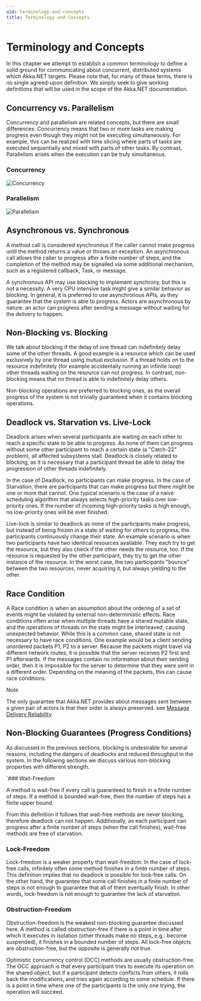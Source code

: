 ```yaml
---
uid: terminology-and-concepts
title: Terminology and Concepts
---
```


# Terminology and Concepts

In this chapter we attempt to establish a common terminology to define a solid ground for communicating about concurrent, distributed systems which Akka.NET targets. Please note that, for many of these terms, there is no single agreed-upon definition. We simply seek to give working definitions that will be used in the scope of the Akka.NET documentation.

## Concurrency vs. Parallelism

Concurrency and parallelism are related concepts, but there are small differences. Concurrency means that two or more tasks are making progress even though they might not be executing simultaneously. For example, this can be realized with time slicing where parts of tasks are executed sequentially and mixed with parts of other tasks. By contrast, Parallelism arises when the execution can be truly simultaneous.

### Concurrency

![Concurrency](/images/concurrency.png)

### Parallelism

![Parallelism](/images/parallelism.png)

## Asynchronous vs. Synchronous

A method call is considered synchronous if the caller cannot make progress until the method returns a value or throws an exception. An asynchronous call allows the caller to progress after a finite number of steps, and the completion of the method may be signalled via some additional mechanism, such as a registered callback, Task, or message.

A synchronous API may use blocking to implement synchrony, but this is not a necessity. A very CPU intensive task might give a similar behavior as blocking. In general, it is preferred to use asynchronous APIs, as they guarantee that the system is able to progress. Actors are asynchronous by nature: an actor can progress after sending a message without waiting for the delivery to happen.

## Non-Blocking vs. Blocking

We talk about blocking if the delay of one thread can indefinitely delay some of the other threads. A good example is a resource which can be used exclusively by one thread using mutual exclusion. If a thread holds on to the resource indefinitely (for example accidentally running an infinite loop) other threads waiting on the resource can not progress. In contrast, non-blocking means that no thread is able to indefinitely delay others.

Non-blocking operations are preferred to blocking ones, as the overall progress of the system is not trivially guaranteed when it contains blocking operations.

## Deadlock vs. Starvation vs. Live-Lock

Deadlock arises when several participants are waiting on each other to reach a specific state to be able to progress. As none of them can progress without some other participant to reach a certain state (a "Catch-22" problem), all affected subsystems stall. Deadlock is closely related to blocking, as it is necessary that a participant thread be able to delay the progression of other threads indefinitely.

In the case of Deadlock, no participants can make progress. In the case of Starvation, there are participants that can make progress but there might be one or more that cannot. One typical scenario is the case of a naive scheduling algorithm that always selects high-priority tasks over low-priority ones. If the number of incoming high-priority tasks is high enough, no low-priority ones will be ever finished.

Live-lock is similar to deadlock as none of the participants make progress, but instead of being frozen in a state of waiting for others to progress, the participants continuously change their state. An example scenario is when two participants have two identical resources available. They each try to get the resource, but they also check if the other needs the resource, too. If the resource is requested by the other participant, they try to get the other instance of the resource. In the worst case, the two participants "bounce" between the two resources, never acquiring it, but always yielding to the other.

## Race Condition

A Race condition is when an assumption about the ordering of a set of events might be violated by external non-deterministic effects. Race conditions often arise when multiple threads have a shared mutable state, and the operations of threads on the state might be interleaved, causing unexpected behavior. While this is a common case, shared state is not necessary to have race conditions. One example would be a client sending unordered packets P1, P2 to a server. Because the packets might travel via different network routes, it is possible that the server receives P2 first and P1 afterwards. If the messages contain no information about their sending order, then it is impossible for the server to determine that they were sent in a different order. Depending on the meaning of the packets, this can cause race conditions.

> [!NOTE]
> The only guarantee that Akka.NET provides about messages sent between a given pair of actors is that their order is always preserved. see [Message Delivery Reliability](xref:message-delivery-reliability)

## Non-Blocking Guarantees (Progress Conditions)

As discussed in the previous sections, blocking is undesirable for several reasons, including the dangers of deadlocks and reduced throughput in the system. In the following sections we discuss various non-blocking properties with different strength.

`### Wait-Freedom

A method is wait-free if every call is guaranteed to finish in a finite number of steps. If a method is bounded wait-free, then the number of steps has a finite upper bound.

From this definition it follows that wait-free methods are never blocking, therefore deadlock can not happen. Additionally, as each participant can progress after a finite number of steps (when the call finishes), wait-free methods are free of starvation.

### Lock-Freedom

Lock-freedom is a weaker property than wait-freedom. In the case of lock-free calls, infinitely often some method finishes in a finite number of steps. This definition implies that no deadlock is possible for lock-free calls. On the other hand, the guarantee that some call finishes in a finite number of steps is not enough to guarantee that all of them eventually finish. In other words, lock-freedom is not enough to guarantee the lack of starvation.

### Obstruction-Freedom

Obstruction-freedom is the weakest non-blocking guarantee discussed here. A method is called obstruction-free if there is a point in time after which it executes in isolation (other threads make no steps, e.g.: become suspended), it finishes in a bounded number of steps. All lock-free objects are obstruction-free, but the opposite is generally not true.

Optimistic concurrency control (OCC) methods are usually obstruction-free. The OCC approach is that every participant tries to execute its operation on the shared object, but if a participant detects conflicts from others, it rolls back the modifications, and tries again according to some schedule. If there is a point in time where one of the participants is the only one trying, the operation will succeed.
